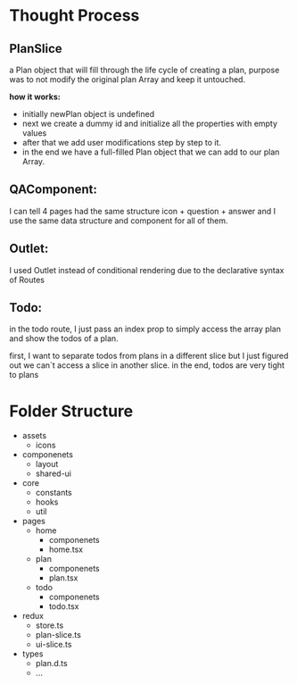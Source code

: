 # **Thought Process**

## PlanSlice

a Plan object that will fill through the life cycle of creating a plan, purpose was to not modify the original plan Array and keep it untouched.

**how it works:**

- initially newPlan object is undefined
- next we create a dummy id and initialize all the properties with empty values
- after that we add user modifications step by step to it.
- in the end we have a full-filled Plan object that we can add to our plan Array.

## QAComponent:

I can tell 4 pages had the same structure
icon + question + answer and I use the same data structure and component for all of them.

## Outlet:

I used Outlet instead of conditional rendering due to the declarative syntax of Routes

## Todo:

in the todo route, I just pass an index prop
to simply access the array plan and show the todos of a plan.

first, I want to separate todos from plans
in a different slice but I just figured out we can`t access a slice in another slice.
in the end, todos are very tight to plans

# **Folder Structure**

- assets
  - icons
- componenets
  - layout
  - shared-ui
- core
  - constants
  - hooks
  - util
- pages
  - home
    - componenets
    - home.tsx
  - plan
    - componenets
    - plan.tsx
  - todo
    - componenets
    - todo.tsx
- redux
  - store.ts
  - plan-slice.ts
  - ui-slice.ts
- types
  - plan.d.ts
  - ...
